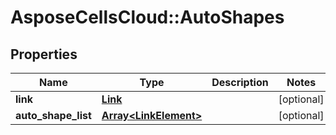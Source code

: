 # AsposeCellsCloud::AutoShapes

## Properties
Name | Type | Description | Notes
------------ | ------------- | ------------- | -------------
**link** | [**Link**](Link.md) |  | [optional] 
**auto_shape_list** | [**Array&lt;LinkElement&gt;**](LinkElement.md) |  | [optional] 


